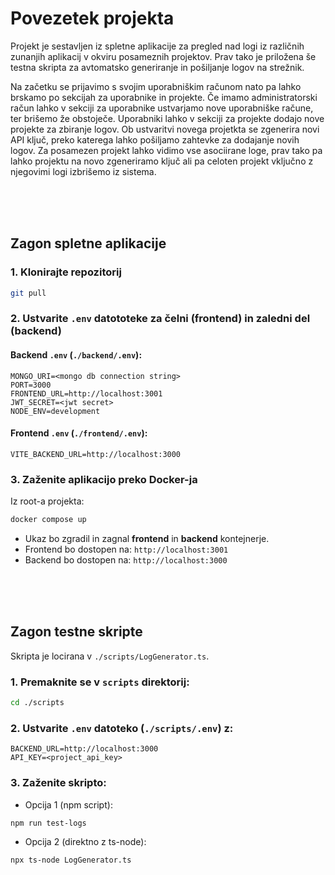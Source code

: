 # Povezetek projekta
Projekt je sestavljen iz spletne aplikacije za pregled nad logi iz različnih zunanjih aplikacij v okviru posameznih projektov. Prav tako je priložena še testna skripta za avtomatsko generiranje in pošiljanje logov na strežnik.

Na začetku se prijavimo s svojim uporabniškim računom nato pa lahko brskamo po sekcijah za uporabnike in projekte. Če imamo administratorski račun lahko v sekciji za uporabnike ustvarjamo nove uporabniške račune, ter brišemo že obstoječe. Uporabniki lahko v sekciji za projekte dodajo nove projekte za zbiranje logov. Ob ustvaritvi novega projetkta se zgenerira novi API ključ, preko katerega lahko pošiljamo zahtevke za dodajanje novih logov. Za posamezen projekt lahko vidimo vse asociirane loge, prav tako pa lahko projektu na novo zgeneriramo ključ ali pa celoten projekt vključno z njegovimi logi izbrišemo iz sistema.

<br>
<br>
<br>

## Zagon spletne aplikacije

### 1. Klonirajte repozitorij
```bash
git pull
````

### 2. Ustvarite `.env` datototeke za čelni (frontend) in zaledni del (backend)

#### Backend `.env` (`./backend/.env`):

```
MONGO_URI=<mongo db connection string>
PORT=3000
FRONTEND_URL=http://localhost:3001
JWT_SECRET=<jwt secret>
NODE_ENV=development
```

#### Frontend `.env` (`./frontend/.env`):

```
VITE_BACKEND_URL=http://localhost:3000
```

### 3. Zaženite aplikacijo preko Docker-ja

Iz root-a projekta:

```bash
docker compose up
```

* Ukaz bo zgradil in zagnal **frontend** in **backend** kontejnerje.
* Frontend bo dostopen na: `http://localhost:3001`
* Backend bo dostopen na: `http://localhost:3000`

<br>
<br>
<br>

## Zagon testne skripte

Skripta je locirana v `./scripts/LogGenerator.ts`.

### 1. Premaknite se v `scripts` direktorij:

```bash
cd ./scripts
```

### 2. Ustvarite `.env` datoteko (`./scripts/.env`) z:

```
BACKEND_URL=http://localhost:3000
API_KEY=<project_api_key>
```

### 3. Zaženite skripto:

* Opcija 1 (npm script):

```bash
npm run test-logs
```

* Opcija 2 (direktno z ts-node):

```bash
npx ts-node LogGenerator.ts
```

